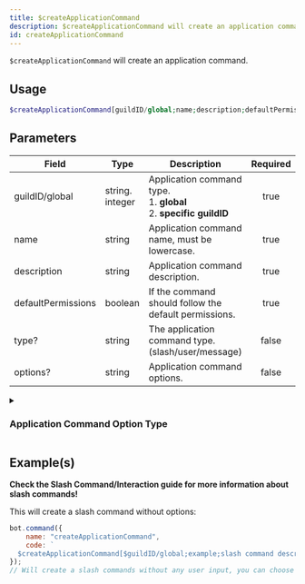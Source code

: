 ```yaml
---
title: $createApplicationCommand
description: $createApplicationCommand will create an application command.
id: createApplicationCommand
---
```


`$createApplicationCommand` will create an application command.

## Usage

```php
$createApplicationCommand[guildID/global;name;description;defaultPermission;type?;options?]
```

## Parameters

| Field              | Type            | Description                                                                 | Required |
| ------------------ | --------------- | --------------------------------------------------------------------------- | :------: |
| guildID/global     | string. integer | Application command type. <br/> 1. **global** <br/> 2. **specific guildID** |   true   |
| name               | string          | Application command name, must be lowercase.                                |   true   |
| description        | string          | Application command description.                                            |   true   |
| defaultPermissions | boolean         | If the command should follow the default permissions.                       |   true   |
| type?              | string          | The application command type. (slash/user/message)                          |  false   |
| options?           | string          | Application command options.                                                |  false   |

<details>
  <summary><h3> Application Command Option Type </h3></summary>

| NAME              | ID  | NOTE                                                                                         |
| ----------------- | --- | -------------------------------------------------------------------------------------------- |
| SUB_COMMAND       | 1   |                                                                                              |
| SUB_COMMAND_GROUP | 2   |                                                                                              |
| STRING            | 3   |                                                                                              |
| INTEGER           | 4   | Any Integer between -2^53 and 2^53                                                           |
| BOOLEAN           | 5   |                                                                                              |
| USER              | 6   |                                                                                              |
| CHANNEL           | 7   | Includes all channel types + categories                                                      |
| ROLE              | 8   |                                                                                              |
| MENTIONABLE       | 9   | Includes users and roles                                                                     |
| NUMBER            | 10  | Any double between -2^53 and 2^53                                                            |
| ATTACHMENT        | 11  | [attachment](https://discord.com/developers/docs/resources/channel#attachment-object) object |

**You can find more information in the [official documentation of Discord's API](https://discord.com/developers/docs/interactions/application-commands#application-command-object-application-command-option-type).**

</details>

## Example(s)

**Check the Slash Command/Interaction guide for more information about slash commands!**

This will create a slash command without options:

```js
bot.command({
    name: "createApplicationCommand",
    code: `
  $createApplicationCommand[$guildID/global;example;slash command description!;true;slash]`
});
// Will create a slash commands without any user input, you can choose between global/$guildID to create a command globally or only for a specific guild.
```